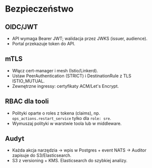 # Bezpieczeństwo

## OIDC/JWT
- API wymaga Bearer JWT; walidacja przez JWKS (issuer, audience).
- Portal przekazuje token do API.

## mTLS
- Włącz cert-manager i mesh (Istio/Linkerd).
- Ustaw PeerAuthentication (STRICT) i DestinationRule z TLS ISTIO_MUTUAL.
- Zewnętrzne ingressy: certyfikaty ACM/Let's Encrypt.

## RBAC dla tooli
- Polityki oparte o roles z tokena (claims), np. `ops_actions.restart_service` tylko dla `role: sre`.
- Wymuszaj polityki w warstwie toola lub w middleware.

## Audyt
- Każda akcja narzędzia → wpis w Postgres + event NATS → Auditor zapisuje do S3/Elasticsearch.
- S3 z versioning + KMS. Elasticsearch do szybkiej analizy.
